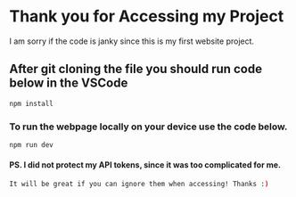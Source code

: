 # Thank you for Accessing my Project

I am sorry if the code is janky since this is my first website project. 

## After git cloning the file you should run code below in the VSCode

```sh
npm install
```

### To run the webpage locally on your device use the code below.
```sh
npm run dev
```
#### PS. I did not protect my API tokens, since it was too complicated for me. 
```sh
It will be great if you can ignore them when accessing! Thanks :)
```

